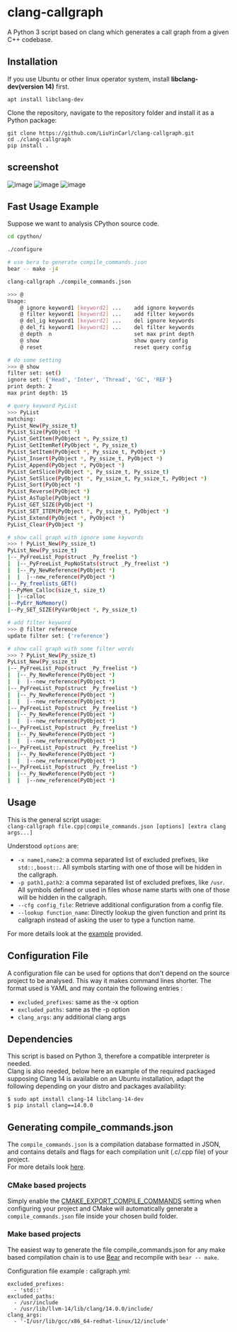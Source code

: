 # clang-callgraph
A Python 3 script based on clang which generates a call graph from a given C++ codebase.

## Installation

If you use Ubuntu or other linux operator system, install **libclang-dev(version 14)** first.

```
apt install libclang-dev
```

Clone the repository, navigate to the repository folder and install it as a Python package:
```
git clone https://github.com/LiuYinCarl/clang-callgraph.git
cd ./clang-callgraph
pip install .
```

## screenshot

![image](https://github.com/user-attachments/assets/2a58ad53-13ee-491e-a8c6-0e0840166c41)
![image](https://github.com/user-attachments/assets/3f9aeb64-f587-44ee-b3bc-6e914aac26da)
![image](https://github.com/user-attachments/assets/afd39637-4af6-4a93-9efd-2615061dfdd7)

## Fast Usage Example

Suppose we want to analysis CPython source code.


```bash
cd cpython/

./configure

# use bera to generate compile_commands.json
bear -- make -j4

clang-callgraph ./compile_commands.json

>>> @
Usage:
    @ ignore keyword1 [keyword2] ...    add ignore keywords
    @ filter keyword1 [keyword2] ...    add filter keywords
    @ del_ig keyword1 [keyword2] ...    del ignore keywords
    @ del_fi keyword1 [keyword2] ...    del filter keywords
    @ depth  n                          set max print depth
    @ show                              show query config
    @ reset                             reset query config

# do some setting
>>> @ show
filter set: set()
ignore set: {'Head', 'Inter', 'Thread', 'GC', 'REF'}
print depth: 2
max print depth: 15

# query keyword PyList
>>> PyList
matching:
PyList_New(Py_ssize_t)
PyList_Size(PyObject *)
PyList_GetItem(PyObject *, Py_ssize_t)
PyList_GetItemRef(PyObject *, Py_ssize_t)
PyList_SetItem(PyObject *, Py_ssize_t, PyObject *)
PyList_Insert(PyObject *, Py_ssize_t, PyObject *)
PyList_Append(PyObject *, PyObject *)
PyList_GetSlice(PyObject *, Py_ssize_t, Py_ssize_t)
PyList_SetSlice(PyObject *, Py_ssize_t, Py_ssize_t, PyObject *)
PyList_Sort(PyObject *)
PyList_Reverse(PyObject *)
PyList_AsTuple(PyObject *)
PyList_GET_SIZE(PyObject *)
PyList_SET_ITEM(PyObject *, Py_ssize_t, PyObject *)
PyList_Extend(PyObject *, PyObject *)
PyList_Clear(PyObject *)

# show call graph with ignore some keywords
>>> ! PyList_New(Py_ssize_t)
PyList_New(Py_ssize_t)
|--_PyFreeList_Pop(struct _Py_freelist *)
|  |--_PyFreeList_PopNoStats(struct _Py_freelist *)
|  |--_Py_NewReference(PyObject *)
|  |  |--new_reference(PyObject *)
|--_Py_freelists_GET()
|--PyMem_Calloc(size_t, size_t)
|  |--calloc
|--PyErr_NoMemory()
|--Py_SET_SIZE(PyVarObject *, Py_ssize_t)

# add filter keyword
>>> @ filter reference
update filter set: {'reference'}

# show call graph with some filter words
>>> ? PyList_New(Py_ssize_t)
PyList_New(Py_ssize_t)
|--_PyFreeList_Pop(struct _Py_freelist *)
|  |--_Py_NewReference(PyObject *)
|  |  |--new_reference(PyObject *)
|--_PyFreeList_Pop(struct _Py_freelist *)
|  |--_Py_NewReference(PyObject *)
|  |  |--new_reference(PyObject *)
|--_PyFreeList_Pop(struct _Py_freelist *)
|  |--_Py_NewReference(PyObject *)
|  |  |--new_reference(PyObject *)
|--_PyFreeList_Pop(struct _Py_freelist *)
|  |--_Py_NewReference(PyObject *)
|  |  |--new_reference(PyObject *)
|--_PyFreeList_Pop(struct _Py_freelist *)
|  |--_Py_NewReference(PyObject *)
|  |  |--new_reference(PyObject *)
|--_PyFreeList_Pop(struct _Py_freelist *)
|  |--_Py_NewReference(PyObject *)
|  |  |--new_reference(PyObject *)
```

## Usage
This is the general script usage:<br/>
`clang-callgraph file.cpp|compile_commands.json [options] [extra clang args...]`

Understood `options` are:
* `-x name1,name2`: a comma separated list of excluded prefixes, like
  `std::,boost::`. All symbols starting with one of those will be hidden in the
  callgraph.
* `-p path1,path2`: a comma separated list of excluded prefixes, like
  `/usr`. All symbols defined or used in files whose name starts with one of those
  will be hidden in the callgraph.
* `--cfg config_file`: Retrieve additional configuration from a config file.
* `--lookup function_name`: Directly lookup the given function and print its callgraph
  instead of asking the user to type a function name.

For more details look at the [example](#Example) provided.

## Configuration File
A configuration file can be used for options that don't depend on the source project to be analysed.
This way it makes command lines shorter.
The format used is YAML and may contain the following entries :
* `excluded_prefixes`: same as the -x option
* `excluded_paths`: same as the -p option
* `clang_args`: any additional clang args

## Dependencies
This script is based on Python 3, therefore a compatible interpreter is needed.<br/>
Clang is also needed, below here an example of the required packaged supposing Clang 14 is available on an Ubuntu installation, adapt the following depending on your distro and packages availability:
```
$ sudo apt install clang-14 libclang-14-dev
$ pip install clang==14.0.0
```

## Generating compile_commands.json
The `compile_commands.json` is a compilation database formatted in JSON, and contains details and flags for each compilation unit (.c/.cpp file) of your project.<br/>
For more details look [here](https://clang.llvm.org/docs/JSONCompilationDatabase.html).

### CMake based projects
Simply enable the [CMAKE_EXPORT_COMPILE_COMMANDS](https://cmake.org/cmake/help/latest/variable/CMAKE_EXPORT_COMPILE_COMMANDS.html)
setting when configuring your project and CMake will automatically generate a `compile_commands.json` file inside your chosen build folder.

### Make based projects
The easiest way to generate the file compile\_commands.json for any make based
compilation chain is to use [Bear](https://github.com/rizsotto/Bear) and recompile
with `bear -- make`.

Configuration file example :
callgraph.yml:
```
excluded_prefixes:
  - 'std::'
excluded_paths:
  - /usr/include
  - /usr/lib/llvm-14/lib/clang/14.0.0/include/
clang_args:
  - '-I/usr/lib/gcc/x86_64-redhat-linux/12/include'
```
